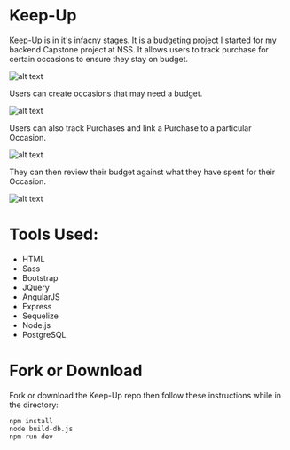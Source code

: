 # Keep-Up

Keep-Up is in it's infacny stages. It is a budgeting project I started for my backend Capstone project at NSS. It allows users to track purchase for certain occasions to ensure they stay on budget. 

![alt text](images/keep-up-home.png)

Users can create occasions that may need a budget.

![alt text](images/budget.png)

Users can also track Purchases and link a Purchase to a particular Occasion.

![alt text](images/purchases.png)

They can then review their budget against what they have spent for their Occasion.

![alt text](images/individualOcc.png)


# Tools Used:

- HTML
- Sass
- Bootstrap
- JQuery
- AngularJS
- Express
- Sequelize
- Node.js
- PostgreSQL

# Fork or Download

Fork or download the Keep-Up repo then follow these instructions while in the directory:

```
npm install
node build-db.js
npm run dev
```
